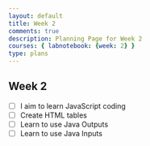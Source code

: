 ```yaml
---
layout: default
title: Week 2
comments: true
description: Planning Page for Week 2
courses: { labnotebook: {week: 2} }
type: plans
---
```


## Week 2
- [ ] I aim to learn JavaScript coding
- [ ] Create HTML tables
- [ ] Learn to use Java Outputs
- [ ] Learn to use Java Inputs